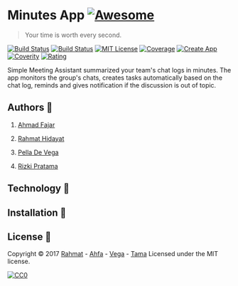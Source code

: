 # Minutes App [![Awesome](https://cdn.rawgit.com/sindresorhus/awesome/d7305f38d29fed78fa85652e3a63e154dd8e8829/media/badge.svg)](https://github.com/sindresorhus/awesome)
> Your time is worth every second.

[![Build Status](https://api.travis-ci.org/travis-ci/travis-web.svg?branch=daily-cron)](https://nodejs.org/en/)
[![Build Status](https://img.shields.io/david/expressjs/express.svg)]()
[![MIT License](https://img.shields.io/github/license/mashape/apistatus.svg)](https://opensource.org/licenses/MIT)
[![Coverage](https://img.shields.io/codecov/c/github/codecov/example-python/master.svg)]()
[![Create App](https://img.shields.io/github/issues/detail/last-update/badges/shields/979.svg)]()
[![Coverity](https://img.shields.io/coverity/ondemand/streams/STREAM.svg)]()
[![Rating](https://img.shields.io/chrome-web-store/stars/nimelepbpejjlbmoobocpfnjhihnpked.svg)]()

Simple Meeting Assistant summarized your team's chat logs in minutes. The app monitors the group's chats, creates tasks automatically based on the chat log, reminds and gives notification if the discussion is out of topic.


## Authors 👷 

  1. [Ahmad Fajar](https://www.linkedin.com/in/ahmad-fajar-74464414b/)

  2. [Rahmat Hidayat](https://www.linkedin.com/in/rahmat-hidayat-8671a268/)

  3. [Pella De Vega](https://www.linkedin.com/in/pella-de-vega-571627139/)

  4. [Rizki Pratama](https://www.linkedin.com/in/rizki-pratama-180460149/)


## Technology 🚀 



## Installation 🔧 


## License 🔗 
Copyright © 2017 [Rahmat](https://github.com/rama841) - [Ahfa](https://github.com/ahmad-fajar) - [Vega](https://github.com/PDVega) - [Tama](https://github.com/tamastro)
Licensed under the MIT license.

[![CC0](https://licensebuttons.net/p/zero/1.0/88x31.png)](https://creativecommons.org/publicdomain/zero/1.0/)
